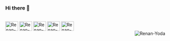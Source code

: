 ### Hi there 👋

<div style="display: inline_block"><br>
  <img align="center" alt="Renan-Js" height="30" width="40" src="https://cdn.jsdelivr.net/gh/devicons/devicon/icons/javascript/javascript-plain.svg">
  <img align="center" alt="Renan-PHP" height="30" width="40" src="https://cdn.jsdelivr.net/gh/devicons/devicon/icons/php/php-plain.svg">
  <img align="center" alt="Renan-node" height="30" width="40" src="https://cdn.jsdelivr.net/gh/devicons/devicon/icons/nodejs/nodejs-original-wordmark.svg">
  <img align="center" alt="Renan-laravel" height="30" width="40" src="https://cdn.jsdelivr.net/gh/devicons/devicon/icons/laravel/laravel-plain.svg">
  <img align="center" alt="Renan-Csharp" height="30" width="40" src="https://cdn.jsdelivr.net/gh/devicons/devicon/icons/codeigniter/codeigniter-plain.svg">
</div>

<div>
  <img align="right" alt="Renan-Yoda" src="https://encrypted-tbn0.gstatic.com/images?q=tbn:ANd9GcR1EiiurPmlOxHePb87jNEj3swLjSqUxA3EJDwfZ6SMm9krbUTY0U6hz3-KD-5jcM1E-FA&usqp=CAU">
</div>

<!--
**RenanSX/renanSX** is a ✨ _special_ ✨ repository because its `README.md` (this file) appears on your GitHub profile.

Here are some ideas to get you started:

- 🔭 I’m currently working on ...
- 🌱 I’m currently learning ...
- 👯 I’m looking to collaborate on ...
- 🤔 I’m looking for help with ...
- 💬 Ask me about ...
- 📫 How to reach me: ...
- 😄 Pronouns: ...
- ⚡ Fun fact: ...
-->
